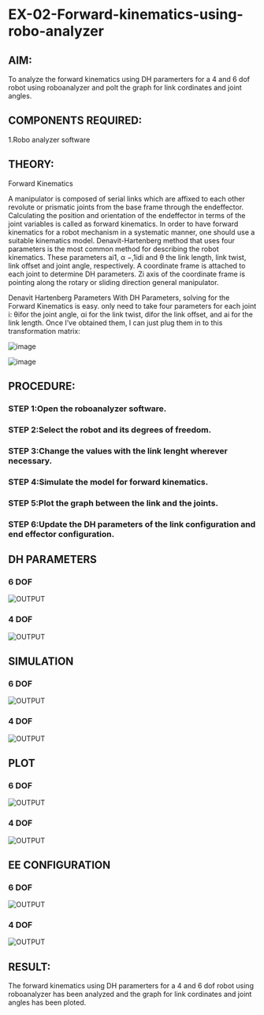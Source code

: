 # EX-02-Forward-kinematics-using-robo-analyzer

## AIM: 
To analyze the forward kinematics using DH paramerters for a 4 and 6 dof robot using roboanalyzer and polt the graph for link cordinates and joint angles.
## COMPONENTS REQUIRED:
1.Robo analyzer software  


## THEORY: 
  
Forward Kinematics

A manipulator is composed of serial links which are affixed to each other revolute or prismatic joints from the base frame through the endeffector. 
Calculating the position and orientation of the endeffector in terms of the joint variables is called as forward kinematics. 
In order to have forward kinematics for a robot mechanism in a systematic manner, one should use a suitable kinematics model. 
Denavit-Hartenberg method that uses four parameters is the most common method for describing the robot kinematics. 
These parameters ai1, α −,1idi and θ the link length, link twist, link offset and joint angle, respectively. 
A coordinate frame is attached to each joint to determine DH parameters. Zi axis of the coordinate frame is pointing along the rotary or sliding direction general manipulator.

Denavit Hartenberg Parameters
With DH Parameters, solving for the Forward Kinematics is easy.  only need to take four parameters for each joint 
i: θifor the joint angle, 
αi for the link twist, 
difor the link offset, and 
ai for the link length. Once I’ve obtained them, I can just plug them in to this transformation matrix:


![image](https://user-images.githubusercontent.com/36288975/170172719-ed7befc9-2894-4344-bfd5-be831bb05308.png)

 ![image](https://user-images.githubusercontent.com/36288975/170172766-b8aeb788-7fd7-4de7-b340-f04656707ebd.png)

 

## PROCEDURE:
### STEP 1:Open the roboanalyzer software.
### STEP 2:Select the robot and its degrees of freedom.
### STEP 3:Change the values with the link lenght wherever necessary.
### STEP 4:Simulate the model for forward kinematics.
### STEP 5:Plot the graph between the link and the joints.
### STEP 6:Update the DH parameters of the link configuration and end effector configuration.

## DH PARAMETERS

### 6 DOF
![OUTPUT](DH1.png)

### 4 DOF
![OUTPUT](./DH.png)

## SIMULATION 

### 6 DOF
![OUTPUT](./d1.png)

### 4 DOF
![OUTPUT](./3d.png)
 
 
## PLOT 

### 6 DOF
![OUTPUT](./g1.png)

### 4 DOF
![OUTPUT](./g2.png)

## EE CONFIGURATION

### 6 DOF
![OUTPUT](./ee1.png)

### 4 DOF
![OUTPUT](./ee.png)

 
## RESULT:  
The forward kinematics using DH paramerters for a 4 and 6 dof robot using roboanalyzer has been analyzed and the graph for link cordinates and joint angles has been ploted.
